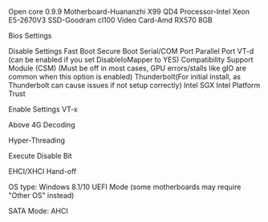 Open core 0.9.9 
Motherboard-Huananzhi X99 QD4
Processor-Intel Xeon E5-2670V3
SSD-Goodram cl100 
Video Card-Amd RX570 8GB

Bios Settings 

Disable Settings
Fast Boot
Secure Boot
Serial/COM Port
Parallel Port
VT-d (can be enabled if you set DisableIoMapper to YES)
Compatibility Support Module (CSM) (Must be off in most cases, GPU errors/stalls like gIO are common when this option is enabled)
Thunderbolt(For initial install, as Thunderbolt can cause issues if not setup correctly)
Intel SGX
Intel Platform Trust

Enable Settings VT-x

Above 4G Decoding

Hyper-Threading

Execute Disable Bit

EHCI/XHCI Hand-off

OS type: Windows 8.1/10 UEFI Mode (some motherboards may require "Other OS" instead)

SATA Mode: AHCI
